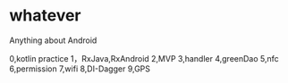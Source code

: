 # whatever

Anything about Android 

0,kotlin practice
1，RxJava,RxAndroid
2,MVP
3,handler
4,greenDao
5,nfc
6,permission
7,wifi
8,DI-Dagger
9,GPS











